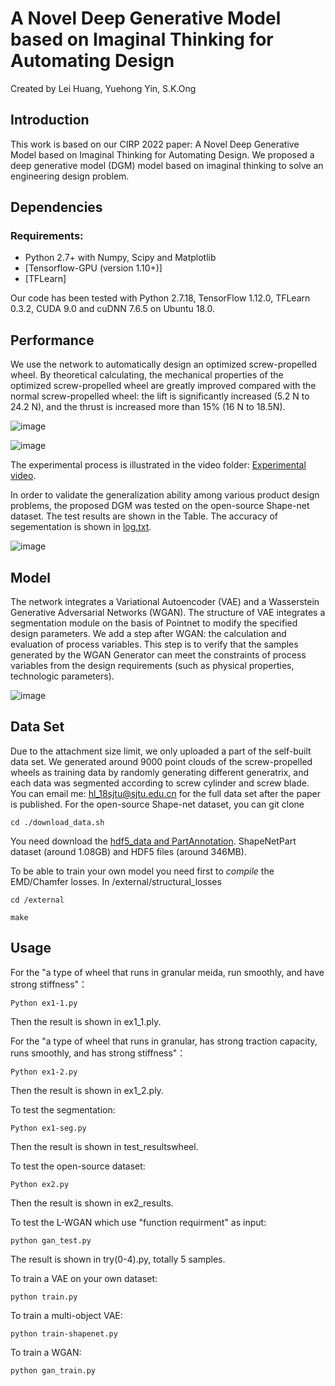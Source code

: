 # A Novel Deep Generative Model based on Imaginal Thinking for Automating Design
Created by Lei Huang, Yuehong Yin, S.K.Ong

## Introduction
This work is based on our CIRP 2022 paper: A Novel Deep Generative Model based on Imaginal Thinking for Automating Design. 
We proposed a deep generative model (DGM) model based on imaginal thinking to solve an engineering design problem.

## Dependencies
### Requirements:
- Python 2.7+ with Numpy, Scipy and Matplotlib
- [Tensorflow-GPU (version 1.10+)]
- [TFLearn]

Our code has been tested with Python 2.7.18, TensorFlow 1.12.0, TFLearn 0.3.2, CUDA 9.0 and cuDNN 7.6.5 on Ubuntu 18.0.

## Performance

We use the network to automatically design an optimized screw-propelled wheel. By theoretical calculating, the mechanical properties of the optimized screw-propelled wheel are greatly improved compared with the normal screw-propelled wheel: the lift is significantly increased (5.2 N to 24.2 N), and the thrust is increased more than 15% (16 N to 18.5N). 

![image](https://github.com/automatingdesign21/DGM/blob/master/img/wheeltest.png)

![image](https://github.com/automatingdesign21/DGM/blob/master/img/experimental%20result.png)

The experimental process is illustrated in the video folder:
[Experimental video](https://github.com/automatingdesign21/DGM/blob/master/video/Experiment.mp4).

In order to validate the generalization ability among various product design problems, the proposed DGM was tested on the open-source Shape-net dataset. The test results are shown in the Table. The accuracy of segementation is shown in [log.txt](https://github.com/automatingdesign21/DGM/blob/master/log.txt).

![image](https://github.com/automatingdesign21/DGM/blob/master/img/accuracy.png)

## Model
The network integrates a Variational Autoencoder (VAE) and a Wasserstein Generative Adversarial Networks (WGAN). 
The structure of VAE integrates a segmentation module on the basis of Pointnet to modify the specified design parameters. We add a step after WGAN: the calculation and evaluation of process variables. This step is to verify that the samples generated by the WGAN Generator can meet the constraints of process variables from the design requirements (such as physical properties, technologic parameters).

![image](https://github.com/automatingdesign21/DGM/blob/master/img/structure.png)

## Data Set
Due to the attachment size limit, we only uploaded a part of the self-built data set. We generated around 9000 point clouds of the screw-propelled wheels as training data by randomly generating different generatrix, and each data was segmented according to screw cylinder and screw blade. You can email me: hl_18sjtu@sjtu.edu.cn for the full data set after the paper is published.
For the open-source Shape-net dataset, you can git clone
```
cd ./download_data.sh
```
You need download the [hdf5_data and PartAnnotation](http://web.stanford.edu/~ericyi/project_page/part_annotation/index.html). 
ShapeNetPart dataset (around 1.08GB) and HDF5 files (around 346MB).

To be able to train your own model you need first to _compile_ the EMD/Chamfer losses. In /external/structural_losses 
```
cd /external

make
```

## Usage
For the "a type of wheel that runs in granular meida, run smoothly, and have strong stiffness"：

```
Python ex1-1.py
```
Then the result is shown in ex1_1.ply.

For the "a type of wheel that runs in granular, has strong traction capacity, runs smoothly, and has strong stiffness"：

```
Python ex1-2.py
```
Then the result is shown in ex1_2.ply.

To test the segmentation: 
```
Python ex1-seg.py
```
Then the result is shown in test_resultswheel.


To test the open-source dataset:

```
Python ex2.py
```
Then the result is shown in ex2_results.


To test the L-WGAN which use "function requirment" as input:
```
python gan_test.py
```

The result is shown in try(0-4).py, totally 5 samples.

To train a VAE on your own dataset:
```
python train.py
```

To train a multi-object VAE:
```
python train-shapenet.py
```
To train a WGAN:
```
python gan_train.py
```
